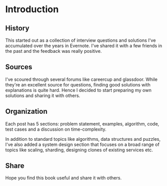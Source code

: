 # Introduction

## History
This started out as a collection of interview questions and solutions I've accumulated over the years in Evernote. I've shared it with a few friends in the past and the feedback was really positive.

## Sources
I've scoured through several forums like careercup and glassdoor. While they're an excellent source for questions, finding good solutions with explanations is quite hard. Hence I decided to start preparing my own solutions and sharing it with others.

## Organization
Each post has 5 sections: problem statement, examples, algorithm, code, test cases and a discussion on time-complexity.

In addition to standard topics like algorithms, data structures and puzzles, I've also added a system design section that focuses on a broad range of topics like scaling, sharding, designing clones of existing services etc.

## Share
Hope you find this book useful and share it with others.
